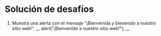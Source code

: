 # Solución de desafíos

1. Muestra una alerta con el mensaje "¡Bienvenida y bievenido a nuestro sitio web!".
,,,
alert("¡Bienvenido a nuestro sitio web!");
,,,

